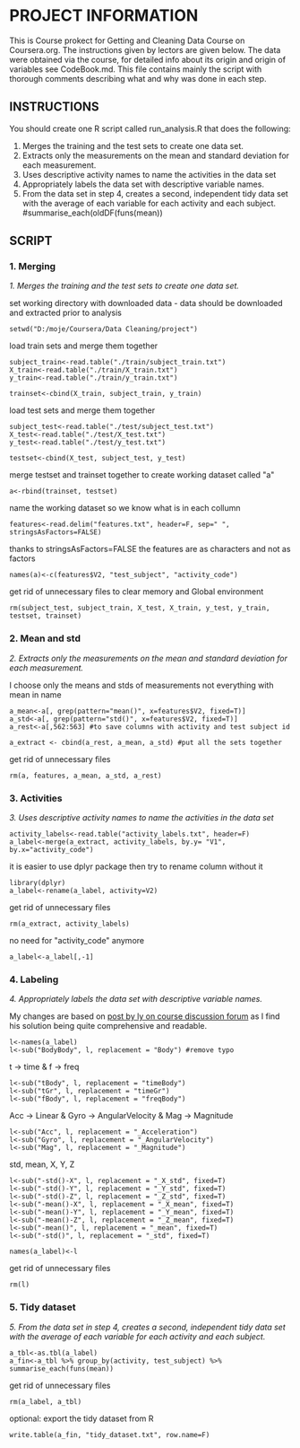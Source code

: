 # PROJECT INFORMATION

This is Course prokect for Getting and Cleaning Data Course on Coursera.org. The instructions given by lectors are given below. The data were obtained via the course, for detailed info about its origin and origin of variables see CodeBook.md. This file contains mainly the script with thorough comments describing what and why was done in each step.

## INSTRUCTIONS 

You should create one R script called run_analysis.R that does the following: 

1. Merges the training and the test sets to create one data set.
2. Extracts only the measurements on the mean and standard deviation for each measurement. 
3. Uses descriptive activity names to name the activities in the data set
4. Appropriately labels the data set with descriptive variable names.
5. From the data set in step 4, creates a second, independent tidy data set with the average
      of each variable for each activity and each subject. #summarise_each(oldDF(funs(mean))


## SCRIPT


### 1. Merging
*1. Merges the training and the test sets to create one data set.*

set working directory with downloaded data - data should be downloaded and extracted prior to analysis
	
	setwd("D:/moje/Coursera/Data Cleaning/project")

load train sets and merge them together
	
	subject_train<-read.table("./train/subject_train.txt")
	X_train<-read.table("./train/X_train.txt")
	y_train<-read.table("./train/y_train.txt")

	trainset<-cbind(X_train, subject_train, y_train)

load test sets and merge them together
	
	subject_test<-read.table("./test/subject_test.txt")
	X_test<-read.table("./test/X_test.txt")
	y_test<-read.table("./test/y_test.txt")

	testset<-cbind(X_test, subject_test, y_test)

merge testset and trainset together to create working dataset called "a"
	
	a<-rbind(trainset, testset)

name the working dataset so we know what is in each collumn
	
	features<-read.delim("features.txt", header=F, sep=" ", stringsAsFactors=FALSE) 

thanks to stringsAsFactors=FALSE the features are as characters and not as factors

	names(a)<-c(features$V2, "test_subject", "activity_code")


get rid of unnecessary files to clear memory and Global environment

	rm(subject_test, subject_train, X_test, X_train, y_test, y_train, testset, trainset)




### 2. Mean and std 
*2. Extracts only the measurements on the mean and standard deviation for each measurement.*

I choose only the means and stds of measurements not everything with mean in name
	
	a_mean<-a[, grep(pattern="mean()", x=features$V2, fixed=T)]
	a_std<-a[, grep(pattern="std()", x=features$V2, fixed=T)]
	a_rest<-a[,562:563] #to save columns with activity and test subject id

	a_extract <- cbind(a_rest, a_mean, a_std) #put all the sets together

get rid of unnecessary files

	rm(a, features, a_mean, a_std, a_rest)





### 3. Activities
*3. Uses descriptive activity names to name the activities in the data set*

	activity_labels<-read.table("activity_labels.txt", header=F) 
	a_label<-merge(a_extract, activity_labels, by.y= "V1", by.x="activity_code")

it is easier to use dplyr package then try to rename column without it

	library(dplyr)
	a_label<-rename(a_label, activity=V2)

get rid of unnecessary files

	rm(a_extract, activity_labels)

no need for "activity_code" anymore

	a_label<-a_label[,-1] 
	




### 4. Labeling
*4. Appropriately labels the data set with descriptive variable names.*

My changes are based on [post by ly on course discussion forum](https://class.coursera.org/getdata-031/forum/thread?thread_id=185#comment-780) as I find his solution being quite comprehensive and readable.

	l<-names(a_label)
	l<-sub("BodyBody", l, replacement = "Body") #remove typo

t -> time & f -> freq

	l<-sub("tBody", l, replacement = "timeBody")
	l<-sub("tGr", l, replacement = "timeGr")
	l<-sub("fBody", l, replacement = "freqBody")

Acc -> Linear & Gyro -> AngularVelocity & Mag -> Magnitude

	l<-sub("Acc", l, replacement = "_Acceleration")
	l<-sub("Gyro", l, replacement = "_AngularVelocity")
	l<-sub("Mag", l, replacement = "_Magnitude")

std, mean, X, Y, Z

	l<-sub("-std()-X", l, replacement = "_X_std", fixed=T)
	l<-sub("-std()-Y", l, replacement = "_Y_std", fixed=T)
	l<-sub("-std()-Z", l, replacement = "_Z_std", fixed=T)
	l<-sub("-mean()-X", l, replacement = "_X_mean", fixed=T)
	l<-sub("-mean()-Y", l, replacement = "_Y_mean", fixed=T)
	l<-sub("-mean()-Z", l, replacement = "_Z_mean", fixed=T)
	l<-sub("-mean()", l, replacement = "_mean", fixed=T)
	l<-sub("-std()", l, replacement = "_std", fixed=T)

	names(a_label)<-l

get rid of unnecessary files

	rm(l)



### 5. Tidy dataset
*5. From the data set in step 4, creates a second, independent tidy data set with the average of each variable for each activity and each subject.* 

	a_tbl<-as.tbl(a_label)
	a_fin<-a_tbl %>% group_by(activity, test_subject) %>% summarise_each(funs(mean))

get rid of unnecessary files

	rm(a_label, a_tbl)


optional: export the tidy dataset from R

	write.table(a_fin, "tidy_dataset.txt", row.name=F)
